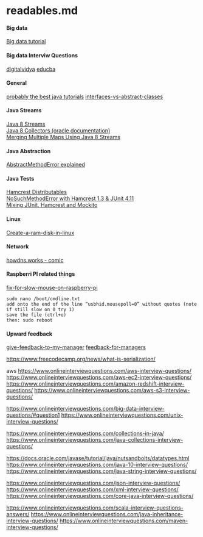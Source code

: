 # readables.md

#### Big data
[Big data tutorial](https://www.youtube.com/watch?v=mafw2-CVYnA)

#### Big data Interviw Questions
[digitalvidya](https://www.digitalvidya.com/blog/big-data-interview-questions/)
[educba](https://www.educba.com/big-data-interview-questions/)

#### General
[probably the best java tutorials](http://tutorials.jenkov.com/java/abstract-classes.html)
[interfaces-vs-abstract-classes](http://tutorials.jenkov.com/java/interfaces-vs-abstract-classes.html)

#### Java Streams
[Java 8 Streams](https://www.oracle.com/technical-resources/articles/java/ma14-java-se-8-streams.html)  
[Java 8 Collectors (oracle documentation)](https://docs.oracle.com/javase/8/docs/api/java/util/stream/Collectors.html)  
[Merging Multiple Maps Using Java 8 Streams](https://coderwall.com/p/oflatw/merging-multiple-maps-using-java-8-streams)  

#### Java Abstraction
[AbstractMethodError explained](https://www.pixelstech.net/article/1469241003-Java-AbstractMethodError-explained-and-demonstrated)

#### Java Tests
[Hamcrest Distributables](http://hamcrest.org/JavaHamcrest/distributables)  
[NoSuchMethodError with Hamcrest 1.3 & JUnit 4.11](https://stackoverflow.com/questions/15833015/nosuchmethoderror-with-hamcrest-1-3-junit-4-11?rq=1)  
[Mixing JUnit, Hamcrest and Mockito](https://tedvinke.wordpress.com/2013/12/17/mixing-junit-hamcrest-and-mockito-explaining-nosuchmethoderror)  

#### Linux
[Create-a-ram-disk-in-linux](https://www.jamescoyle.net/how-to/943-create-a-ram-disk-in-linux)

#### Network  
[howdns.works - comic](https://howdns.works)


#### Raspberri PI related things
[fix-for-slow-mouse-on-raspberry-pi](https://wolfgang.reutz.at/2016/02/10/fix-for-slow-mouse-on-raspberry-pi/)   
```
sudo nano /boot/cmdline.txt
add onto the end of the line “usbhid.mousepoll=0” without quotes (note if still slow on 0 try 1)
save the file (ctrl+o)
then: sudo reboot
```


#### Upward feedback
[give-feedback-to-my-manager](https://www.viamaven.com/blog/give-feedback-to-my-manager)
[feedback-for-managers](https://www.achievers.com/blog/feedback-for-managers/)




https://www.freecodecamp.org/news/what-is-serialization/



aws
https://www.onlineinterviewquestions.com/aws-interview-questions/
https://www.onlineinterviewquestions.com/aws-ec2-interview-questions/
https://www.onlineinterviewquestions.com/amazon-redshift-interview-questions/
https://www.onlineinterviewquestions.com/aws-s3-interview-questions/


https://www.onlineinterviewquestions.com/big-data-interview-questions/#question1
https://www.onlineinterviewquestions.com/unix-interview-questions/

https://www.onlineinterviewquestions.com/collections-in-java/
https://www.onlineinterviewquestions.com/java-collections-interview-questions/


https://docs.oracle.com/javase/tutorial/java/nutsandbolts/datatypes.html
https://www.onlineinterviewquestions.com/java-10-interview-questions/
https://www.onlineinterviewquestions.com/java-string-interview-questions/


https://www.onlineinterviewquestions.com/json-interview-questions/
https://www.onlineinterviewquestions.com/xml-interview-questions/
https://www.onlineinterviewquestions.com/core-java-interview-questions/



https://www.onlineinterviewquestions.com/scala-interview-questions-answers/
https://www.onlineinterviewquestions.com/java-inheritance-interview-questions/
https://www.onlineinterviewquestions.com/maven-interview-questions/